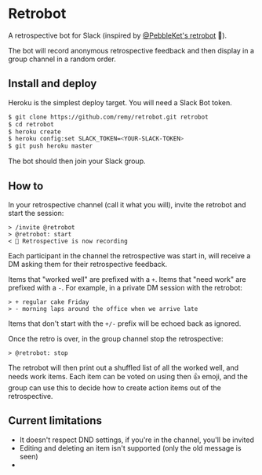 # Retrobot

A retrospective bot for Slack (inspired by [@PebbleKet's retrobot](https://github.com/PebbleKat/retrobot) 💙).

The bot will record anonymous retrospective feedback and then display in a group channel in a random order.

## Install and deploy

Heroku is the simplest deploy target. You will need a Slack Bot token.

```bash
$ git clone https://github.com/remy/retrobot.git retrobot
$ cd retrobot
$ heroku create
$ heroku config:set SLACK_TOKEN=<YOUR-SLACK-TOKEN>
$ git push heroku master
```

The bot should then join your Slack group.

## How to

In your retrospective channel (call it what you will), invite the retrobot and start the session:

```text
> /invite @retrobot
> @retrobot: start
< 🔔 Retrospective is now recording
```

Each participant in the channel the retrospective was start in, will receive a DM asking them for their retrospective feedback.

Items that "worked well" are prefixed with a `+`. Items that "need work" are prefixed with a `-`. For example, in a private DM session with the retrobot:

```text
> + regular cake Friday
> - morning laps around the office when we arrive late
```

Items that don't start with the `+/-` prefix will be echoed back as ignored.

Once the retro is over, in the group channel stop the retrospective:

```text
> @retrobot: stop
```

The retrobot will then print out a shuffled list of all the worked well, and needs work items. Each item can be voted on using then 👍 emoji, and the group can use this to decide how to create action items out of the retrospective.

## Current limitations

- It doesn't respect DND settings, if you're in the channel, you'll be invited
- Editing and deleting an item isn't supported (only the old message is seen)
-
